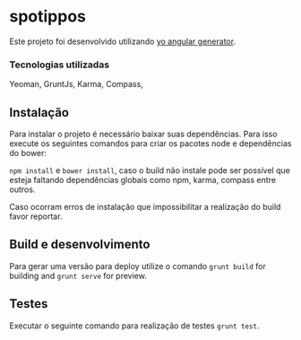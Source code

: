 # spotippos

Este projeto foi desenvolvido utilizando [yo angular generator](https://github.com/yeoman/generator-angular).

### Tecnologias utilizadas

Yeoman, GruntJs, Karma, Compass, 

## Instalação

Para instalar o projeto é necessário baixar suas dependências. Para isso execute os seguintes comandos para criar os pacotes node e dependências do bower:

`npm install` e `bower install`, caso o build não instale pode ser possível que esteja faltando dependências globais como npm, karma, compass entre outros.

Caso ocorram erros de instalação que impossibilitar a realização do build favor reportar.

## Build e desenvolvimento

Para gerar uma versão para deploy utilize o comando `grunt build` for building and `grunt serve` for preview.

## Testes

Executar o seguinte comando para realização de testes `grunt test`.
